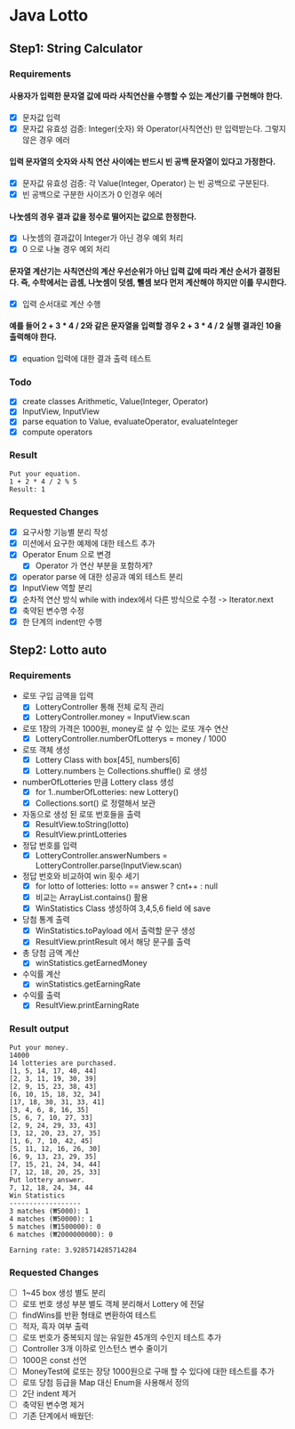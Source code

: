 # Java Lotto

## Step1: String Calculator

### Requirements

#### 사용자가 입력한 문자열 값에 따라 사칙연산을 수행할 수 있는 계산기를 구현해야 한다.

- [x] 문자값 입력
- [x] 문자값 유효성 검증: Integer(숫자) 와 Operator(사칙연산) 만 입력받는다. 그렇지 않은 경우 에러

#### 입력 문자열의 숫자와 사칙 연산 사이에는 반드시 빈 공백 문자열이 있다고 가정한다.

- [x] 문자값 유효성 검증: 각 Value(Integer, Operator) 는 빈 공백으로 구분된다.
- [x] 빈 공백으로 구분한 사이즈가 0 인경우 에러

#### 나눗셈의 경우 결과 값을 정수로 떨어지는 값으로 한정한다.

- [x] 나눗셈의 결과값이 Integer가 아닌 경우 예외 처리
- [x] 0 으로 나눌 경우 예외 처리

#### 문자열 계산기는 사칙연산의 계산 우선순위가 아닌 입력 값에 따라 계산 순서가 결정된다. 즉, 수학에서는 곱셈, 나눗셈이 덧셈, 뺄셈 보다 먼저 계산해야 하지만 이를 무시한다.

- [x] 입력 순서대로 계산 수행

#### 예를 들어 2 + 3 * 4 / 2와 같은 문자열을 입력할 경우 2 + 3 * 4 / 2 실행 결과인 10을 출력해야 한다.

- [x] equation 입력에 대한 결과 출력 테스트

### Todo

- [x] create classes Arithmetic, Value(Integer, Operator)
- [x] InputView, InputView
- [x] parse equation to Value, evaluateOperator, evaluateInteger
- [x] compute operators

### Result

```
Put your equation.
1 + 2 * 4 / 2 % 5
Result: 1
```

### Requested Changes

- [x] 요구사항 기능별 분리 작성
- [x] 미션에서 요구한 예제에 대한 테스트 추가
- [x] Operator Enum 으로 변경
    - [x] Operator 가 연산 부분을 포함하게?
- [x] operator parse 에 대한 성공과 예외 테스트 분리
- [x] InputView 역할 분리
- [x] 순차적 연산 방식 while with index에서 다른 방식으로 수정 -> Iterator.next
- [x] 축약된 변수명 수정
- [x] 한 단계의 indent만 수행

## Step2: Lotto auto

### Requirements

- 로또 구입 금액을 입력
    - [x] LotteryController 통해 전체 로직 관리
    - [x] LotteryController.money = InputView.scan
- 로또 1장의 가격은 1000원, money로 살 수 있는 로또 개수 연산
    - [x] LotteryController.numberOfLotterys = money / 1000
- 로또 객체 생성
    - [x] Lottery Class with box[45], numbers[6]
    - [x] Lottery.numbers 는 Collections.shuffle() 로 생성
- numberOfLotteries 만큼 Lottery class 생성
    - [x] for 1..numberOfLotteries: new Lottery()
    - [x] Collections.sort() 로 정렬해서 보관
- 자동으로 생성 된 로또 번호들을 출력
    - [x] ResultView.toString(lotto)
    - [x] ResultView.printLotteries
- 정답 번호를 입력
    - [x] LotteryController.answerNumbers = LotteryController.parse(InputView.scan)
- 정답 번호와 비교하여 win 횟수 세기
    - [x] for lotto of lotteries: lotto == answer ? cnt++ : null
    - [x] 비교는 ArrayList.contains() 활용
    - [x] WinStatistics Class 생성하여 3,4,5,6 field 에 save
- 당첨 통계 출력
    - [x] WinStatistics.toPayload 에서 출력할 문구 생성
    - [x] ResultView.printResult 에서 해당 문구를 출력
- 총 당첨 금액 계산
    - [x] winStatistics.getEarnedMoney
- 수익률 계산
    - [x] winStatistics.getEarningRate
- 수익률 출력
    - [x] ResultView.printEarningRate

### Result output

```
Put your money.
14000
14 lotteries are purchased.
[1, 5, 14, 17, 40, 44]
[2, 3, 11, 19, 30, 39]
[2, 9, 15, 23, 38, 43]
[6, 10, 15, 18, 32, 34]
[17, 18, 30, 31, 33, 41]
[3, 4, 6, 8, 16, 35]
[5, 6, 7, 10, 27, 33]
[2, 9, 24, 29, 33, 43]
[3, 12, 20, 23, 27, 35]
[1, 6, 7, 10, 42, 45]
[5, 11, 12, 16, 26, 30]
[6, 9, 13, 23, 29, 35]
[7, 15, 21, 24, 34, 44]
[7, 12, 18, 20, 25, 33]
Put lottery answer.
7, 12, 18, 24, 34, 44
Win Statistics
------------------
3 matches (₩5000): 1
4 matches (₩50000): 1
5 matches (₩1500000): 0
6 matches (₩2000000000): 0

Earning rate: 3.9285714285714284
```

### Requested Changes
- [ ] 1~45 box 생성 별도 분리
- [ ] 로또 번호 생성 부분 별도 객체 분리해서 Lottery 에 전달
- [ ] findWins를 반환 형태로 변환하여 테스트
- [ ] 적자, 흑자 여부 출력
- [ ] 로또 번호가 중복되지 않는 유일한 45개의 수인지 테스트 추가
- [ ] Controller 3개 이하로 인스턴스 변수 줄이기
- [ ] 1000은 const 선언
- [ ] MoneyTest에 로또는 장당 1000원으로 구매 할 수 있다에 대한 테스트를 추가
- [ ] 로또 당첨 등급을 Map 대신 Enum을 사용해서 정의
- [ ] 2단 indent 제거
- [ ] 축약된 변수명 제거
- [ ] 기존 단계에서 배웠던: